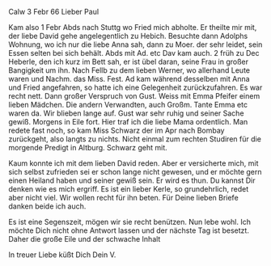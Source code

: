  Calw 3 Febr 66
Lieber Paul

Kam also 1 Febr Abds nach Stuttg wo Fried mich abholte. Er theilte mir mit, der liebe David gehe angelegentlich zu Hebich. Besuchte dann Adolphs Wohnung, wo ich nur die liebe Anna sah, dann zu Moer. der sehr leidet, sein Essen selten bei sich behält. Abds mit Ad. etc Dav kam auch. 2 früh zu Dec Heberle, den ich kurz im Bett sah, er ist übel daran, seine Frau in großer Bangigkeit um ihn. Nach Fellb zu dem lieben Werner, wo allerhand Leute waren und Nachm. das Miss. Fest. Ad kam während desselben mit Anna und Fried angefahren, so hatte ich eine Gelegenheit zurückzufahren. Es war recht nett. Dann großer Verspruch von Gust. Weiss mit Emma Pfeifer einem lieben Mädchen. Die andern Verwandten, auch Großm. Tante Emma etc waren da. Wir blieben lange auf. Gust war sehr ruhig und seiner Sache gewiß. 
Morgens in Eile fort. Hier traf ich die liebe Mama ordentlich. Man redete fast noch, so kam Miss Schwarz der im Apr nach Bombay zurückgeht, also langts zu nichts. Nicht einmal zum rechten Studiren für die morgende Predigt in Altburg. Schwarz geht mit.

Kaum konnte ich mit dem lieben David reden. Aber er versicherte mich, mit sich selbst zufrieden sei er schon lange nicht gewesen, und er möchte gern einen Heiland haben und seiner gewiß sein. Er wird es thun. Du kannst Dir denken wie es mich ergriff. Es ist ein lieber Kerle, so grundehrlich, redet aber nicht viel. Wir wollen recht für ihn beten. Für Deine lieben Briefe danken beide ich auch.

Es ist eine Segenszeit, mögen wir sie recht benützen. Nun lebe wohl. Ich möchte Dich nicht ohne Antwort lassen und der nächste Tag ist besetzt. Daher die große Eile und der schwache Inhalt

 In treuer Liebe küßt Dich
 Dein V.
